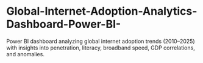 # Global-Internet-Adoption-Analytics-Dashboard-Power-BI-
Power BI dashboard analyzing global internet adoption trends (2010–2025) with insights into penetration, literacy, broadband speed, GDP correlations, and anomalies.
